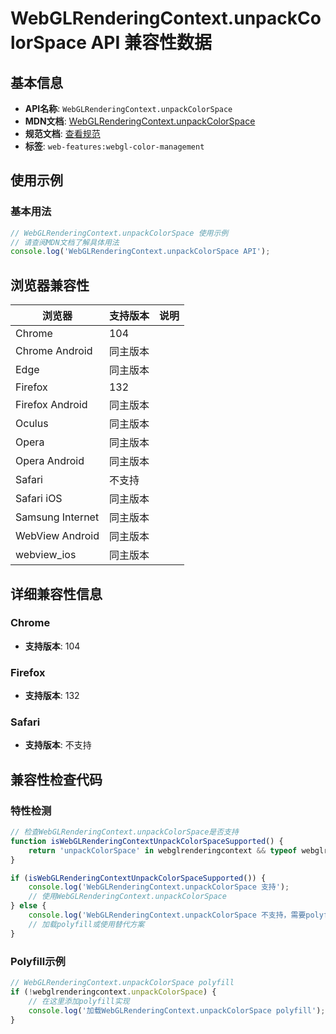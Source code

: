 # WebGLRenderingContext.unpackColorSpace API 兼容性数据

## 基本信息

- **API名称**: `WebGLRenderingContext.unpackColorSpace`
- **MDN文档**: [WebGLRenderingContext.unpackColorSpace](https://developer.mozilla.org/docs/Web/API/WebGLRenderingContext/unpackColorSpace)
- **规范文档**: [查看规范](https://registry.khronos.org/webgl/specs/latest/1.0/#DOM-WebGLRenderingContext-unpackColorSpace)
- **标签**: `web-features:webgl-color-management`

## 使用示例

### 基本用法

```javascript
// WebGLRenderingContext.unpackColorSpace 使用示例
// 请查阅MDN文档了解具体用法
console.log('WebGLRenderingContext.unpackColorSpace API');
```

## 浏览器兼容性

| 浏览器 | 支持版本 | 说明 |
|--------|----------|------|
| Chrome | 104 |  |
| Chrome Android | 同主版本 |  |
| Edge | 同主版本 |  |
| Firefox | 132 |  |
| Firefox Android | 同主版本 |  |
| Oculus | 同主版本 |  |
| Opera | 同主版本 |  |
| Opera Android | 同主版本 |  |
| Safari | 不支持 |  |
| Safari iOS | 同主版本 |  |
| Samsung Internet | 同主版本 |  |
| WebView Android | 同主版本 |  |
| webview_ios | 同主版本 |  |

## 详细兼容性信息

### Chrome

- **支持版本**: 104

### Firefox

- **支持版本**: 132

### Safari

- **支持版本**: 不支持

## 兼容性检查代码

### 特性检测

```javascript
// 检查WebGLRenderingContext.unpackColorSpace是否支持
function isWebGLRenderingContextUnpackColorSpaceSupported() {
    return 'unpackColorSpace' in webglrenderingcontext && typeof webglrenderingcontext.unpackColorSpace === 'function';
}

if (isWebGLRenderingContextUnpackColorSpaceSupported()) {
    console.log('WebGLRenderingContext.unpackColorSpace 支持');
    // 使用WebGLRenderingContext.unpackColorSpace
} else {
    console.log('WebGLRenderingContext.unpackColorSpace 不支持，需要polyfill');
    // 加载polyfill或使用替代方案
}
```

### Polyfill示例

```javascript
// WebGLRenderingContext.unpackColorSpace polyfill
if (!webglrenderingcontext.unpackColorSpace) {
    // 在这里添加polyfill实现
    console.log('加载WebGLRenderingContext.unpackColorSpace polyfill');
}
```

